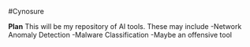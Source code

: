 #Cynosure

**Plan** 
This will be my repository of AI tools. These may include
-Network Anomaly Detection
-Malware Classification
-Maybe an offensive tool
